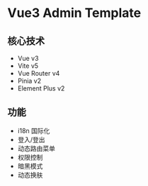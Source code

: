 # Vue3 Admin Template

## 核心技术

- Vue v3
- Vite v5
- Vue Router v4
- Pinia v2
- Element Plus v2

## 功能

- i18n 国际化
- 登入/登出
- 动态路由菜单
- 权限控制
- 暗黑模式
- 动态换肤
